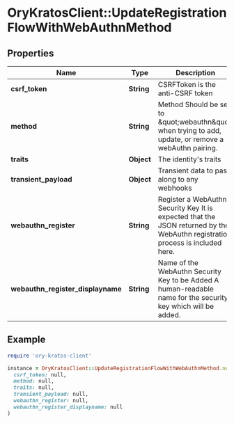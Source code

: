 # OryKratosClient::UpdateRegistrationFlowWithWebAuthnMethod

## Properties

| Name | Type | Description | Notes |
| ---- | ---- | ----------- | ----- |
| **csrf_token** | **String** | CSRFToken is the anti-CSRF token | [optional] |
| **method** | **String** | Method  Should be set to \&quot;webauthn\&quot; when trying to add, update, or remove a webAuthn pairing. |  |
| **traits** | **Object** | The identity&#39;s traits |  |
| **transient_payload** | **Object** | Transient data to pass along to any webhooks | [optional] |
| **webauthn_register** | **String** | Register a WebAuthn Security Key  It is expected that the JSON returned by the WebAuthn registration process is included here. | [optional] |
| **webauthn_register_displayname** | **String** | Name of the WebAuthn Security Key to be Added  A human-readable name for the security key which will be added. | [optional] |

## Example

```ruby
require 'ory-kratos-client'

instance = OryKratosClient::UpdateRegistrationFlowWithWebAuthnMethod.new(
  csrf_token: null,
  method: null,
  traits: null,
  transient_payload: null,
  webauthn_register: null,
  webauthn_register_displayname: null
)
```


